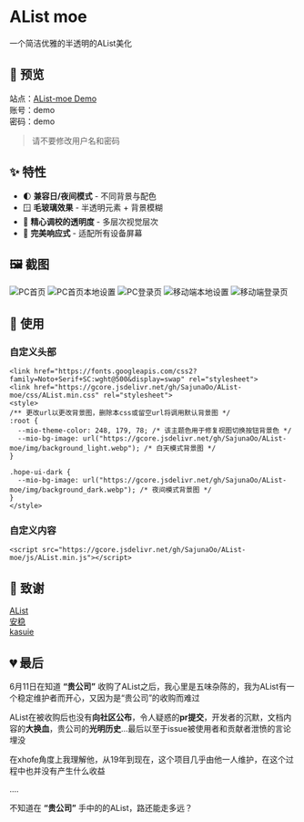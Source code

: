 # AList moe
一个简洁优雅的半透明的AList美化

## 👀 预览

站点：[AList-moe Demo](https://github.com/SajunaOo/AList-moe)   
账号：demo   
密码：demo

> 请不要修改用户名和密码

## ✨ 特性

- 🌓 **兼容日/夜间模式** - 不同背景与配色
- 🪟 **毛玻璃效果** - 半透明元素 + 背景模糊
- 🎨 **精心调校的透明度** - 多层次视觉层次
- 📱 **完美响应式** - 适配所有设备屏幕

## 🖼️ 截图 

![PC首页](https://s21.ax1x.com/2025/06/08/pViOJeI.png)
![PC首页本地设置](https://s21.ax1x.com/2025/06/08/pViO3yd.png)
![PC登录页](https://s21.ax1x.com/2025/06/08/pViO8OA.png)
![移动端本地设置](https://s21.ax1x.com/2025/06/08/pViOlSe.png)
![移动端登录页](https://s21.ax1x.com/2025/06/08/pViO1QH.png)

## 🚀 使用  

### 自定义头部
```
<link href="https://fonts.googleapis.com/css2?family=Noto+Serif+SC:wght@500&display=swap" rel="stylesheet">
<link href="https://gcore.jsdelivr.net/gh/SajunaOo/AList-moe/css/AList.min.css" rel="stylesheet">
<style>
/** 更改url以更改背景图，删除本css或留空url将调用默认背景图 */
:root {
  --mio-theme-color: 248, 179, 78; /* 该主题色用于修复视图切换按钮背景色 */
  --mio-bg-image: url("https://gcore.jsdelivr.net/gh/SajunaOo/AList-moe/img/background_light.webp"); /* 白天模式背景图 */
}

.hope-ui-dark {
  --mio-bg-image: url("https://gcore.jsdelivr.net/gh/SajunaOo/AList-moe/img/background_dark.webp"); /* 夜间模式背景图 */
}
</style>
```

### 自定义内容

```
<script src="https://gcore.jsdelivr.net/gh/SajunaOo/AList-moe/js/AList.min.js"></script>
```
## 🙏 致谢

[AList](https://github.com/alist-org/alist)  
[安稳](https://anwen-anyi.github.io)   
[kasuie](https://github.com/kasuie/alist-customize)

## 💔 最后

6月11日在知道 **“贵公司”** 收购了AList之后，我心里是五味杂陈的，我为AList有一个稳定维护者而开心，又因为是“贵公司”的收购而难过

AList在被收购后也没有**向社区公布**，令人疑惑的**pr提交**，开发者的沉默，文档内容的**大换血**，贵公司的**光明历史**...最后以至于issue被使用者和贡献者泄愤的言论埋没

在xhofe角度上我理解他，从19年到现在，这个项目几乎由他一人维护，在这个过程中也并没有产生什么收益

....  

不知道在 **“贵公司”** 手中的的AList，路还能走多远？